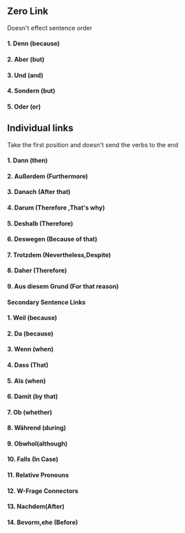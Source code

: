 
## Zero Link
Doesn't effect sentence order
#### 1. Denn (because)
#### 2. Aber (but)
#### 3. Und (and)
#### 4. Sondern (but)
#### 5. Oder (or)


## Individual links
 Take the first position and doesn't send the verbs to the end
 #### 1. Dann (then)
 #### 2. Außerdem (Furthermore)
 #### 3. Danach (After that)
 #### 4. Darum (Therefore ,That's why)
 #### 5. Deshalb (Therefore)
 #### 6. Deswegen (Because of that)
 #### 7. Trotzdem (Nevertheless,Despite)
 #### 8. Daher (Therefore)
 #### 9. Aus diesem Grund (For that reason)

#### Secondary Sentence Links

#### 1. Weil (because)
#### 2. Da (because)
#### 3. Wenn (when)
#### 4. Dass (That)
#### 5. Als (when)
#### 6. Damit (by that)
#### 7. Ob (whether)
#### 8. Während (during)
#### 9. Obwhol(although) 
#### 10. Falls (In Case)
#### 11. Relative Pronouns
#### 12. W-Frage Connectors
#### 13. Nachdem(After)
#### 14. Bevorm,ehe (Before)
